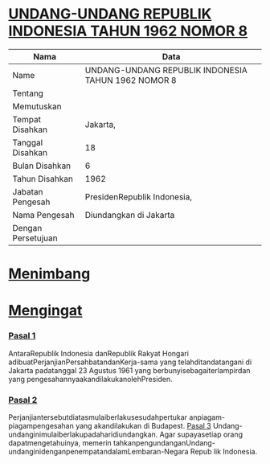 # [UNDANG-UNDANG REPUBLIK INDONESIA TAHUN 1962 NOMOR 8](http://example.org/legal/peraturan/uu/1962/8)

| Nama | Data |
| ------ | ----- |
|Name|UNDANG-UNDANG REPUBLIK INDONESIA TAHUN 1962 NOMOR 8|
|Tentang||
|Memutuskan||
|Tempat Disahkan|Jakarta,|
|Tanggal Disahkan|18|
|Bulan Disahkan|6|
|Tahun Disahkan|1962|
|Jabatan Pengesah|PresidenRepublik Indonesia,|
|Nama Pengesah|Diundangkan di Jakarta|
|Dengan Persetujuan||
# [Menimbang](http://example.org/legal/peraturan/uu/1962/8/menimbang)

# [Mengingat](http://example.org/legal/peraturan/uu/1962/8/mengingat)


### [Pasal 1](http://example.org/legal/peraturan/uu/1962/8/pasal/0001)
AntaraRepublik Indonesia danRepublik Rakyat Hongari adibuatPerjanjianPersahbatandanKerja-sama yang telahditandatangani di Jakarta padatanggal 23 Agustus 1961 yang berbunyisebagaiterlampirdan yang pengesahannyaakandilakukanolehPresiden.


### [Pasal 2](http://example.org/legal/peraturan/uu/1962/8/pasal/0002)
Perjanjiantersebutdiatasmulaiberlakusesudahpertukar anpiagam-piagampengesahan yang akandilakukan di Budapest. [Pasal 3](http://example.org/legal/peraturan/uu/1962/8/pasal/0003) Undang-undanginimulaiberlakupadaharidiundangkan. Agar supayasetiap orang dapatmengetahuinya, memerin tahkanpengundanganUndang- undanginidenganpenempatandalamLembaran-Negara Repub lik Indonesia.
